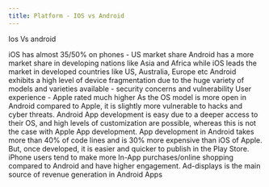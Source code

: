 ```yaml
---
title: Platform - IOS vs Android
---
```


Ios Vs android

iOS has almost 35/50% on phones - US market share
Android has a more market share in developing nations like Asia and Africa while iOS leads the market in developed countries like US, Australia, Europe etc
Android exhibits a high level of device fragmentation due to the huge variety of models and varieties available - security concerns and vulnerability
User experience - Apple rated much higher
As the OS model is more open in Android compared to Apple, it is slightly more vulnerable to hacks and cyber threats.
Android App development is easy due to a deeper access to their OS, and high levels of customization are possible, whereas this is not the case with Apple App development.
App development in Android takes more than 40% of code lines and is 30% more expensive than iOS of Apple. But, once developed, it is easier and quicker to publish in the Play Store.
iPhone users tend to make more In-App purchases/online shopping compared to Android and have higher engagement. Ad-displays is the main source of revenue generation in Android Apps